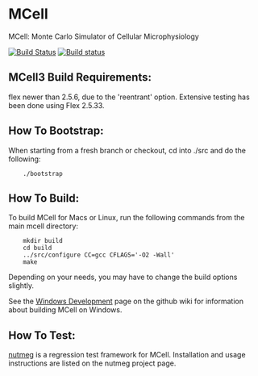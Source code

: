 MCell
=====

MCell: Monte Carlo Simulator of Cellular Microphysiology

[![Build Status](https://travis-ci.org/mcellteam/mcell.svg?branch=master)](https://travis-ci.org/mcellteam/mcell)
[![Build status](https://ci.appveyor.com/api/projects/status/github/mcellteam/mcell?branch=master&svg=true)](https://ci.appveyor.com/project/jczech/mcell/branch/master)

MCell3 Build Requirements:
--------------------------

flex newer than 2.5.6, due to the 'reentrant' option. Extensive testing has
been done using Flex 2.5.33.


How To Bootstrap:
-----------------

When starting from a fresh branch or checkout, cd into ./src and do the
following: 

        ./bootstrap


How To Build:
-------------

To build MCell for Macs or Linux, run the following commands from the main
mcell directory:

        mkdir build
        cd build
        ../src/configure CC=gcc CFLAGS='-O2 -Wall' 
        make

Depending on your needs, you may have to change the build options slightly.

See the [Windows
Development](https://github.com/mcellteam/mcell/wiki/Windows-Development) page
on the github wiki for information about building MCell on Windows.

How To Test:
------------

[nutmeg](https://github.com/mcellteam/nutmeg) is a regression test
framework for MCell. Installation and usage instructions are listed on the
nutmeg project page.

